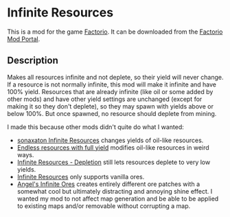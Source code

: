 # Infinite Resources

This is a mod for the game [Factorio](https://www.factorio.com/). It can be downloaded from the [Factorio Mod Portal](https://mods.factorio.com/mod/drast35-infinite-resources). 

## Description

Makes all resources infinite and not deplete, so their yield will never change. If a resource is not normally infinite, this mod will make it infinite and have 100% yield. Resources that are already infinite (like oil or some added by other mods) and have other yield settings are unchanged (except for making it so they don't deplete), so they may spawn with yields above or below 100%. But once spawned, no resource should deplete from mining. 

I made this because other mods didn't quite do what I wanted:
- [sonaxaton Infinite Resources](https://mods.factorio.com/mod/sonaxaton-infinite-resources) changes yields of oil-like resources.
- [Endless resources with full yield](https://mods.factorio.com/mod/EndlessResources) modifies oil-like resources in weird ways.
- [Infinite Resources - Depletion](https://mods.factorio.com/mod/infinite-resources-depletion) still lets resources deplete to very low yields.
-  [Infinite Resources](https://mods.factorio.com/mod/inf_res) only supports vanilla ores.
-  [Angel's Infinite Ores](https://mods.factorio.com/mod/angelsinfiniteores) creates entirely different ore patches with a somewhat cool but ultimately distracting and annoying shine effect. I wanted my mod to not affect map generation and be able to be applied to existing maps and/or removable without corrupting a map.

